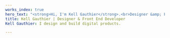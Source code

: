 ```yaml
---
works_index: true
hero_text: "<strong>Hi, I'm Kell Gauthier</strong>.<br>Designer &amp; Front End Developer<br><br>"
title: Kell Gauthier | Designer & Front End Developer
Kell Gauthier: I design and build digital products.

---
```

<Hero :text="$page.frontmatter.hero_text" />
<WorksList />